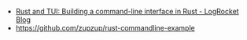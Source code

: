 - [Rust and TUI: Building a command\-line interface in Rust \- LogRocket Blog](https://blog.logrocket.com/rust-and-tui-building-a-command-line-interface-in-rust/)
- https://github.com/zupzup/rust-commandline-example
